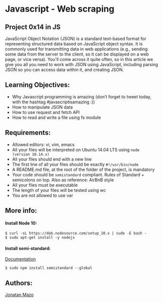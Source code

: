 # Javascript - Web scraping
## Project 0x14 in JS
JavaScript Object Notation (JSON) is a standard text-based format for representing structured data based on JavaScript object syntax. It is commonly used for transmitting data in web applications (e.g., sending some data from the server to the client, so it can be displayed on a web page, or vice versa). You'll come across it quite often, so in this article we give you all you need to work with JSON using JavaScript, including parsing JSON so you can access data within it, and creating JSON.

## Learning Objectives:
 - Why Javascript programming is amazing (don’t forget to tweet today, with the hashtag #javascriptisamazing :))
 - How to manipulate JSON data
 - How to use request and fetch API
 - How to read and write a file using fs module

## Requirements:
 - Allowed editors: vi, vim, emacs
 - All your files will be interpreted on Ubuntu 14.04 LTS using ```node (version 10.14.x)```
 - All your files should end with a new line
 - The first line of all your files should be exactly ```#!/usr/bin/node```
 - A README.md file, at the root of the folder of the project, is mandatory
 - Your code should be ```semistandard``` compliant. Rules of Standard + semicolons on top. Also as reference: AirBnB style
 - All your files must be executable
 - The length of your files will be tested using wc
 - You are not allowed to use var

## More info:
#### Install Node 10:
```
$ curl -sL https://deb.nodesource.com/setup_10.x | sudo -E bash -
$ sudo apt-get install -y nodejs
```
#### Install semi-standard:
[Documentation](https://github.com/standard/semistandard)
```
$ sudo npm install semistandard --global
```

## Authors:
[Jonatan Mazo](https://www.linkedin.com/in/jonatan-ricardo-mazo-castro-75633390/)
